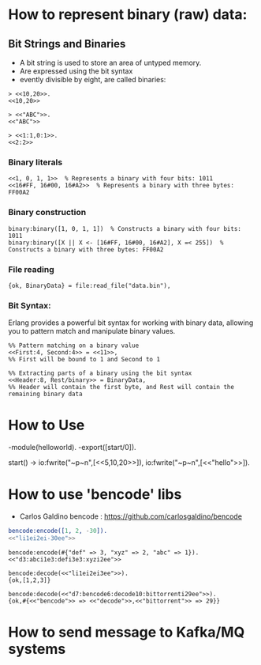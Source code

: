 # How to represent binary (raw) data:

## Bit Strings and Binaries

* A bit string is used to store an area of untyped memory.
* Are expressed using the bit syntax
* evently divisible by eight, are called binaries:

```
> <<10,20>>.
<<10,20>>

> <<"ABC">>.
<<"ABC">>

> <<1:1,0:1>>.
<<2:2>>
```

### Binary literals

```
<<1, 0, 1, 1>>  % Represents a binary with four bits: 1011
<<16#FF, 16#00, 16#A2>>  % Represents a binary with three bytes: FF00A2
```

### Binary construction

```
binary:binary([1, 0, 1, 1])  % Constructs a binary with four bits: 1011
binary:binary([X || X <- [16#FF, 16#00, 16#A2], X =< 255])  % Constructs a binary with three bytes: FF00A2
```

### File reading
```
{ok, BinaryData} = file:read_file("data.bin"),
```

### Bit Syntax:

Erlang provides a powerful bit syntax for working with binary data, allowing you to pattern match and manipulate binary values.

```
%% Pattern matching on a binary value
<<First:4, Second:4>> = <<11>>,
%% First will be bound to 1 and Second to 1

%% Extracting parts of a binary using the bit syntax
<<Header:8, Rest/binary>> = BinaryData,
%% Header will contain the first byte, and Rest will contain the remaining binary data
```



# How to Use

-module(helloworld).
-export([start/0]).

start() ->
   io:fwrite("~p~n",[<<5,10,20>>]),
   io:fwrite("~p~n",[<<"hello">>]).


# How to use 'bencode' libs

* Carlos Galdino bencode : https://github.com/carlosgaldino/bencode

```erlang
bencode:encode([1, 2, -30]).
<<"li1ei2ei-30ee">>
```
```
bencode:encode(#{"def" => 3, "xyz" => 2, "abc" => 1}).
<<"d3:abci1e3:defi3e3:xyzi2ee">>
```
```
bencode:decode(<<"li1ei2ei3ee">>).
{ok,[1,2,3]}
```
```
bencode:decode(<<"d7:bencode6:decode10:bittorrenti29ee">>).
{ok,#{<<"bencode">> => <<"decode">>,<<"bittorrent">> => 29}}
```

# How to send message to Kafka/MQ systems
